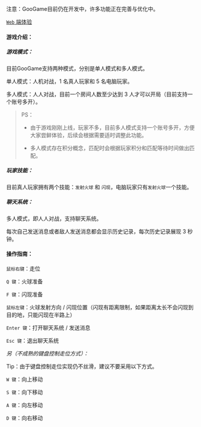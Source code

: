 注意：GooGame目前仍在开发中，许多功能正在完善与优化中。

<a href="https://game.wegoon.top" target="_blank">`Web` 端体验</a>

#### 游戏介绍：

##### 游戏模式：

目前GooGame支持两种模式，分别是单人模式和多人模式。

单人模式：人机对战，1 名真人玩家和 5 名电脑玩家。

多人模式：人人对战，目前一个房间人数至少达到 3 人才可以开局（目前支持一个账号多开）。

> PS：
>
> * 由于游戏刚刚上线，玩家不多，目前多人模式支持一个账号多开，方便大家尝鲜体验，后续会根据需要适时调整此功能。
>
>
> * 多人模式存在积分概念，匹配时会根据玩家积分和匹配等待时间做出匹配。

##### 玩家技能：

目前真人玩家拥有两个技能：`发射火球` 和 `闪现`，电脑玩家只有`发射火球`一个技能。

##### 聊天系统：

多人模式，即人人对战，支持聊天系统。

每次自己发送消息或者敌人发送消息都会显示历史记录，每次历史记录展现 3 秒钟。

#### 操作指南：

`鼠标右键`：走位

`Q 键`：火球准备

`F 键`：闪现准备

`鼠标左键`：火球发射方向 / 闪现位置（闪现有距离限制，如果距离太长不会闪现到目的地，只能闪现在半路上）

`Enter 键`：打开聊天系统 / 发送消息

`Esc 键`：退出聊天系统

*另（不成熟的键盘控制走位方式）：*

Tip：由于键盘控制走位实现仍不丝滑，建议不要采用以下方式。

`W 键`：向上移动

`S 键`：向下移动

`A 键`：向左移动

`D 键`：向右移动

<br>